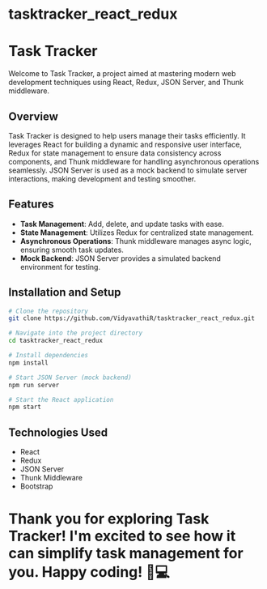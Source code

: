 ﻿# tasktracker_react_redux
# Task Tracker

Welcome to Task Tracker, a project aimed at mastering modern web development techniques using React, Redux, JSON Server, and Thunk middleware.

## Overview

Task Tracker is designed to help users manage their tasks efficiently. It leverages React for building a dynamic and responsive user interface, Redux for state management to ensure data consistency across components, and Thunk middleware for handling asynchronous operations seamlessly. JSON Server is used as a mock backend to simulate server interactions, making development and testing smoother.

## Features

- **Task Management**: Add, delete, and update tasks with ease.
- **State Management**: Utilizes Redux for centralized state management.
- **Asynchronous Operations**: Thunk middleware manages async logic, ensuring smooth task updates.
- **Mock Backend**: JSON Server provides a simulated backend environment for testing.

## Installation and Setup

```bash
# Clone the repository
git clone https://github.com/VidyavathiR/tasktracker_react_redux.git

# Navigate into the project directory
cd tasktracker_react_redux

# Install dependencies
npm install

# Start JSON Server (mock backend)
npm run server

# Start the React application
npm start
```

## Technologies Used
- React
- Redux
- JSON Server
- Thunk Middleware
- Bootstrap

# Thank you for exploring Task Tracker! I'm excited to see how it can simplify task management for you. Happy coding! 🚀💻
